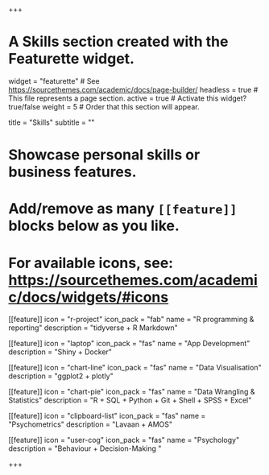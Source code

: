 +++
# A Skills section created with the Featurette widget.
widget = "featurette"  # See https://sourcethemes.com/academic/docs/page-builder/
headless = true  # This file represents a page section.
active = true  # Activate this widget? true/false
weight = 5  # Order that this section will appear.

title = "Skills"
subtitle = ""

# Showcase personal skills or business features.
# 
# Add/remove as many `[[feature]]` blocks below as you like.
# 
# For available icons, see: https://sourcethemes.com/academic/docs/widgets/#icons

[[feature]]
  icon = "r-project"
  icon_pack = "fab"
  name = "R programming & reporting"
  description = "tidyverse + R Markdown"
  
  
 [[feature]]
  icon = "laptop"
  icon_pack = "fas"
  name = "App Development"
  description = "Shiny + Docker"
  

[[feature]]
  icon = "chart-line"
  icon_pack = "fas"
  name = "Data Visualisation"
  description = "ggplot2 + plotly"
  
  
[[feature]]
  icon = "chart-pie"
  icon_pack = "fas"
  name = "Data Wrangling & Statistics"
  description = "R + SQL + Python + Git + Shell + SPSS + Excel"
  
 [[feature]]
  icon = "clipboard-list"
  icon_pack = "fas"
  name = "Psychometrics"
  description = "Lavaan + AMOS"
  
   [[feature]]
  icon = "user-cog"
  icon_pack = "fas"
  name = "Psychology"
  description = "Behaviour + Decision-Making "



+++
